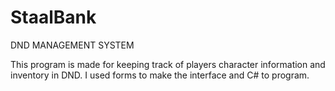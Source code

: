 # StaalBank
DND MANAGEMENT SYSTEM

This program is made for keeping track of players character information and inventory in DND.
I used forms to make the interface and C# to program.
